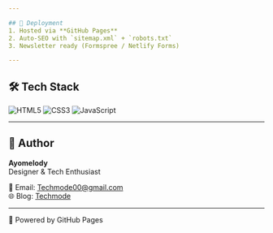 ```yaml
---

## 🚀 Deployment
1. Hosted via **GitHub Pages**  
2. Auto-SEO with `sitemap.xml` + `robots.txt`  
3. Newsletter ready (Formspree / Netlify Forms)  

---
```


## 🛠️ Tech Stack
![HTML5](https://img.shields.io/badge/HTML5-E34F26?style=for-the-badge&logo=html5&logoColor=white)
![CSS3](https://img.shields.io/badge/CSS3-1572B6?style=for-the-badge&logo=css3&logoColor=white)
![JavaScript](https://img.shields.io/badge/JavaScript-F7DF1E?style=for-the-badge&logo=javascript&logoColor=black)

---

## 👤 Author
**Ayomelody**  
Designer & Tech Enthusiast  

📧 Email: [Techmode00@gmail.com](mailto:Techmode00@gmail.com)  
🌐 Blog: [Techmode](https://ayomelody.github.io/Techmode/)  

---

🚀 Powered by GitHub Pages
